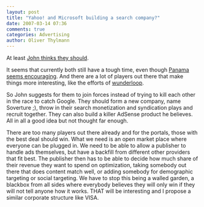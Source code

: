 ```yaml
---
layout: post
title: "Yahoo! and Microsoft building a search company?"
date: 2007-03-14 07:36
comments: true
categories: Advertising
author: Oliver Thylmann
---
```








At least [John thinks they should](http://battellemedia.com/archives/003441.php).

It seems that currently both still have a tough time, even though [Panama seems encouraging](http://blog.thylmann.net/2006/12/29/panama-to-the-rescue/). And there are a lot of players out there that make things more interesting, like the efforts of [wunderloop](http://wunderloop.com).

So John suggests for them to join forces instead of trying to kill each other in the race to catch Google. They should form a new company, name Soverture ;), throw in their search monetization and syndication plays and recruit together. They can also build a killer AdSense product he believes. All in all a good idea but not thought far enough.

There are too many players out there already and for the portals, those with the best deal should win. What we need is an open market place where everyone can be plugged in. We need to be able to allow a publisher to handle ads themselves, but have a backfill from different other providers that fit best. The publisher then has to be able to decide how much share of their revenue they want to spend on optimization, taking somebody out there that does content match well, or adding somebody for demographic targeting or social targeting. We have to stop this being a walled garden, a blackbox from all sides where everybody believes they will only win if they will not tell anyone how it works. THAT will be interesting and I propose a similar corporate structure like VISA.

